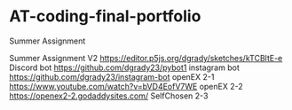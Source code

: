 # AT-coding-final-portfolio

Summer Assignment

Summer Assignment V2
https://editor.p5js.org/dgrady/sketches/kTCBltE-e
Discord bot
https://github.com/dgrady23/pybot1
instagram bot
https://github.com/dgrady23/instagram-bot
openEX 2-1
https://www.youtube.com/watch?v=bVD4EofV7WE
openEX 2-2
https://openex2-2.godaddysites.com/
SelfChosen 2-3

